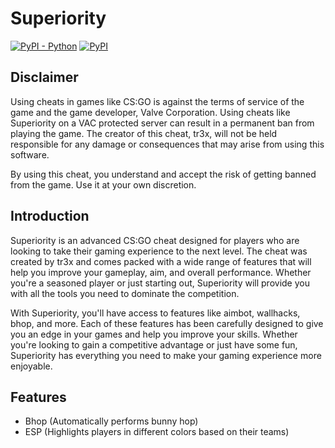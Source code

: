 # Superiority

[![PyPI - Python](https://img.shields.io/pypi/pyversions/iconsdk?logo=pypi)](https://pypi.org/project/iconsdk)
[![PyPI](https://img.myrandomwebs.com/pypi/v/nine.svg)]()


## Disclaimer

Using cheats in games like CS:GO is against the terms of service of the game and the game developer, Valve Corporation. Using cheats like Superiority on a VAC protected server can result in a permanent ban from playing the game. The creator of this cheat, tr3x, will not be held responsible for any damage or consequences that may arise from using this software.

By using this cheat, you understand and accept the risk of getting banned from the game. Use it at your own discretion.

## Introduction

Superiority is an advanced CS:GO cheat designed for players who are looking to take their gaming experience to the next level. The cheat was created by tr3x and comes packed with a wide range of features that will help you improve your gameplay, aim, and overall performance. Whether you're a seasoned player or just starting out, Superiority will provide you with all the tools you need to dominate the competition.

With Superiority, you'll have access to features like aimbot, wallhacks, bhop, and more. Each of these features has been carefully designed to give you an edge in your games and help you improve your skills. Whether you're looking to gain a competitive advantage or just have some fun, Superiority has everything you need to make your gaming experience more enjoyable.

## Features

- Bhop (Automatically performs bunny hop)
- ESP (Highlights players in different colors based on their teams)


